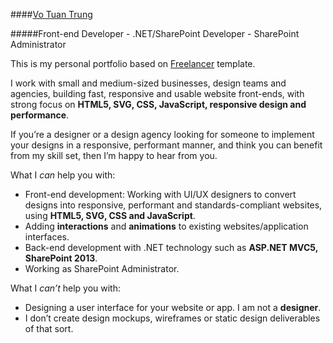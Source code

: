 ####[Vo Tuan Trung](http://trungk18.github.io/)

#####Front-end Developer - .NET/SharePoint Developer - SharePoint Administrator

This is my personal portfolio based on [Freelancer](http://startbootstrap.com/template-overviews/freelancer/) template.

I work with small and medium-sized businesses, design teams and agencies, building fast, responsive and usable website front-ends, with strong focus on **HTML5, SVG, CSS, JavaScript, responsive design and performance**.

If you’re a designer or a design agency looking for someone to implement your designs in a responsive, performant manner, and think you can benefit from my skill set, then I’m happy to hear from you.

What I *can* help you with:
- Front-end development: Working with UI/UX designers to convert designs into responsive, performant and standards-compliant websites, using **HTML5, SVG, CSS and JavaScript**.
- Adding **interactions** and **animations** to existing websites/application interfaces.
- Back-end development with .NET technology such as **ASP.NET MVC5, SharePoint 2013**.
- Working as SharePoint Administrator.

What I *can’t* help you with:
- Designing a user interface for your website or app. I am not a **designer**.
- I don’t create design mockups, wireframes or static design deliverables of that sort.
